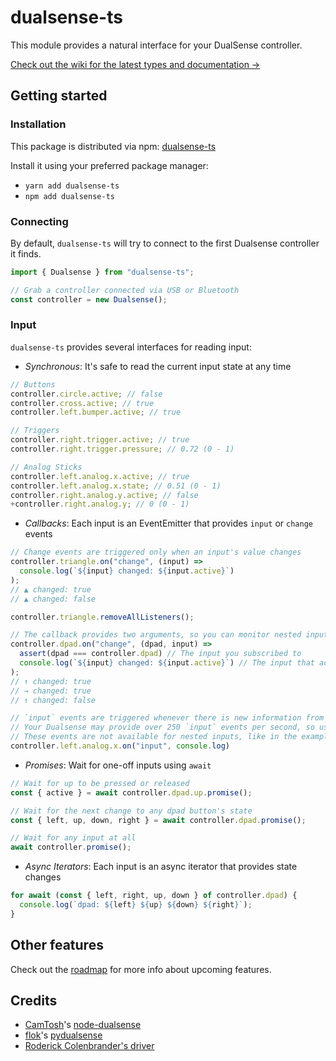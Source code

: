 # dualsense-ts

This module provides a natural interface for your DualSense controller.

[Check out the wiki for the latest types and documentation → ](https://github.com/nsfm/dualsense-ts/wiki)

## Getting started

### Installation

This package is distributed via npm: [dualsense-ts](https://npmjs.org/package.dualsense-ts)

Install it using your preferred package manager:

- `yarn add dualsense-ts`
- `npm add dualsense-ts`

### Connecting

By default, `dualsense-ts` will try to connect to the first Dualsense controller it finds.

```typescript
import { Dualsense } from "dualsense-ts";

// Grab a controller connected via USB or Bluetooth
const controller = new Dualsense();
```

### Input

`dualsense-ts` provides several interfaces for reading input:

- _Synchronous_: It's safe to read the current input state at any time

```typescript
// Buttons
controller.circle.active; // false
controller.cross.active; // true
controller.left.bumper.active; // true

// Triggers
controller.right.trigger.active; // true
controller.right.trigger.pressure; // 0.72 (0 - 1)

// Analog Sticks
controller.left.analog.x.active; // true
controller.left.analog.x.state; // 0.51 (0 - 1)
controller.right.analog.y.active; // false
+controller.right.analog.y; // 0 (0 - 1)
```

- _Callbacks_: Each input is an EventEmitter that provides `input` or `change` events

```typescript
// Change events are triggered only when an input's value changes
controller.triangle.on("change", (input) =>
  console.log(`${input} changed: ${input.active}`)
);
// ▲ changed: true
// ▲ changed: false

controller.triangle.removeAllListeners();

// The callback provides two arguments, so you can monitor nested inputs
controller.dpad.on("change", (dpad, input) =>
  assert(dpad === controller.dpad) // The input you subscribed to
  console.log(`${input} changed: ${input.active}`) // The input that actually changed
);
// ↑ changed: true
// → changed: true
// ↑ changed: false

// `input` events are triggered whenever there is new information from the controller
// Your Dualsense may provide over 250 `input` events per second, so use this sparingly
// These events are not available for nested inputs, like in the example above
controller.left.analog.x.on("input", console.log)
```

- _Promises_: Wait for one-off inputs using `await`

```typescript
// Wait for up to be pressed or released
const { active } = await controller.dpad.up.promise();

// Wait for the next change to any dpad button's state
const { left, up, down, right } = await controller.dpad.promise();

// Wait for any input at all
await controller.promise();
```

- _Async Iterators_: Each input is an async iterator that provides state changes

```typescript
for await (const { left, right, up, down } of controller.dpad) {
  console.log(`dpad: ${left} ${up} ${down} ${right}`);
}
```

## Other features

Check out the [roadmap](./ROADMAP.md) for more info about upcoming features.

## Credits

- [CamTosh](https://github.com/CamTosh)'s [node-dualsense](https://github.com/CamTosh/node-dualsense)
- [flok](https://github.com/flok)'s [pydualsense](https://github.com/flok/pydualsense)
- [Roderick Colenbrander's driver](https://patchwork.kernel.org/project/linux-input/cover/20201219062336.72568-1-roderick@gaikai.com/)

